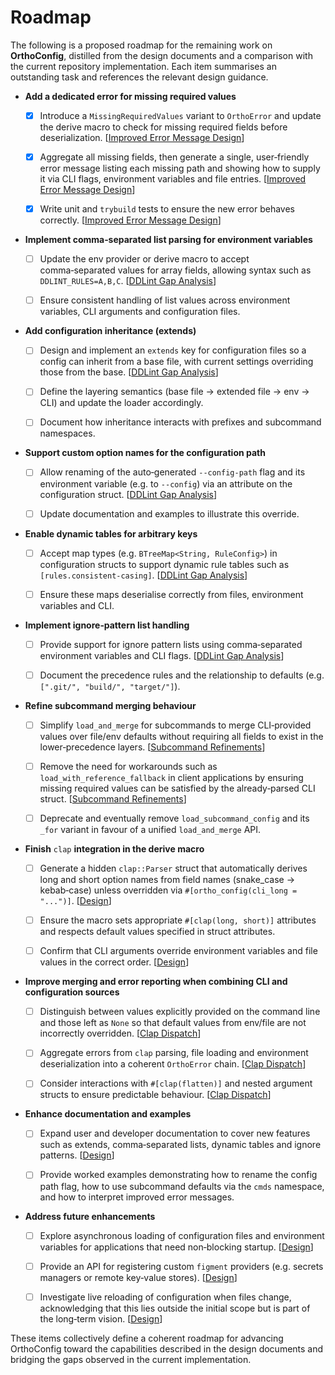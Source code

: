 # Roadmap

The following is a proposed roadmap for the remaining work on **OrthoConfig**,
distilled from the design documents and a comparison with the current
repository implementation. Each item summarises an outstanding task and
references the relevant design guidance.

- **Add a dedicated error for missing required values**

  - [x] Introduce a `MissingRequiredValues` variant to `OrthoError` and update the
    derive macro to check for missing required fields before deserialization.
    [[Improved Error Message Design](improved-error-message-design.md)]

  - [x] Aggregate all missing fields, then generate a single, user‑friendly error
    message listing each missing path and showing how to supply it via CLI
    flags, environment variables and file entries.
    [[Improved Error Message Design](improved-error-message-design.md)]

  - [x] Write unit and `trybuild` tests to ensure the new error behaves correctly.
    [[Improved Error Message Design](improved-error-message-design.md)]

- **Implement comma‑separated list parsing for environment variables**

  - [ ] Update the env provider or derive macro to accept comma‑separated values
    for array fields, allowing syntax such as `DDLINT_RULES=A,B,C`.
    [[DDLint Gap Analysis](ddlint-gap-analysis.md)]

  - [ ] Ensure consistent handling of list values across environment variables, CLI
    arguments and configuration files.

- **Add configuration inheritance (extends)**

  - [ ] Design and implement an `extends` key for configuration files so a config
    can inherit from a base file, with current settings overriding those from
    the base. [[DDLint Gap Analysis](ddlint-gap-analysis.md)]

  - [ ] Define the layering semantics (base file → extended file → env → CLI) and
    update the loader accordingly.

  - [ ] Document how inheritance interacts with prefixes and subcommand namespaces.

- **Support custom option names for the configuration path**

  - [ ] Allow renaming of the auto‑generated `--config-path` flag and its
    environment variable (e.g. to `--config`) via an attribute on the
    configuration struct. [[DDLint Gap Analysis](ddlint-gap-analysis.md)]

  - [ ] Update documentation and examples to illustrate this override.

- **Enable dynamic tables for arbitrary keys**

  - [ ] Accept map types (e.g. `BTreeMap<String, RuleConfig>`) in configuration
    structs to support dynamic rule tables such as `[rules.consistent-casing]`.
    [[DDLint Gap Analysis](ddlint-gap-analysis.md)]

  - [ ] Ensure these maps deserialise correctly from files, environment variables
    and CLI.

- **Implement ignore‑pattern list handling**

  - [ ] Provide support for ignore pattern lists using comma‑separated environment
    variables and CLI flags. [[DDLint Gap Analysis](ddlint-gap-analysis.md)]

  - [ ] Document the precedence rules and the relationship to defaults (e.g.
    `[".git/", "build/", "target/"]`).

- **Refine subcommand merging behaviour**

  - [ ] Simplify `load_and_merge` for subcommands to merge CLI‑provided values over
    file/env defaults without requiring all fields to exist in the
    lower‑precedence layers.
    [[Subcommand Refinements](subcommand-refinements.md)]

  - [ ] Remove the need for workarounds such as `load_with_reference_fallback` in
    client applications by ensuring missing required values can be satisfied by
    the already‑parsed CLI struct.
    [[Subcommand Refinements](subcommand-refinements.md)]

  - [ ] Deprecate and eventually remove `load_subcommand_config` and its `_for`
    variant in favour of a unified `load_and_merge` API.

- **Finish** `clap` **integration in the derive macro**

  - [ ] Generate a hidden `clap::Parser` struct that automatically derives long and
    short option names from field names (snake_case → kebab‑case) unless
    overridden via `#[ortho_config(cli_long = "...")]`. [[Design](design.md)]

  - [ ] Ensure the macro sets appropriate `#[clap(long, short)]` attributes and
    respects default values specified in struct attributes.

  - [ ] Confirm that CLI arguments override environment variables and file values
    in the correct order. [[Design](design.md)]

- **Improve merging and error reporting when combining CLI and configuration
  sources**

  - [ ] Distinguish between values explicitly provided on the command line and
    those left as `None` so that default values from env/file are not
    incorrectly overridden.
    [[Clap Dispatch](clap-dispatch-and-ortho-config-integration.md)]

  - [ ] Aggregate errors from `clap` parsing, file loading and environment
    deserialization into a coherent `OrthoError` chain.
    [[Clap Dispatch](clap-dispatch-and-ortho-config-integration.md)]

  - [ ] Consider interactions with `#[clap(flatten)]` and nested argument structs
    to ensure predictable behaviour.
    [[Clap Dispatch](clap-dispatch-and-ortho-config-integration.md)]

- **Enhance documentation and examples**

  - [ ] Expand user and developer documentation to cover new features such as
    extends, comma‑separated lists, dynamic tables and ignore patterns.
    [[Design](design.md)]

  - [ ] Provide worked examples demonstrating how to rename the config path flag,
    how to use subcommand defaults via the `cmds` namespace, and how to
    interpret improved error messages.

- **Address future enhancements**

  - [ ] Explore asynchronous loading of configuration files and environment
    variables for applications that need non‑blocking startup.
    [[Design](design.md#7-future-work)]

  - [ ] Provide an API for registering custom `figment` providers (e.g. secrets
    managers or remote key‑value stores). [[Design](design.md#7-future-work)]

  - [ ] Investigate live reloading of configuration when files change,
    acknowledging that this lies outside the initial scope but is part of the
    long‑term vision. [[Design](design.md#7-future-work)]

These items collectively define a coherent roadmap for advancing OrthoConfig
toward the capabilities described in the design documents and bridging the gaps
observed in the current implementation.

